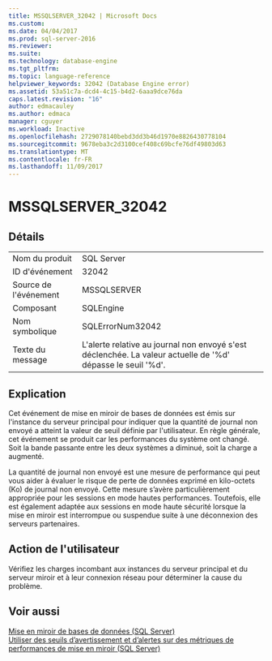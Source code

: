 ```yaml
---
title: MSSQLSERVER_32042 | Microsoft Docs
ms.custom: 
ms.date: 04/04/2017
ms.prod: sql-server-2016
ms.reviewer: 
ms.suite: 
ms.technology: database-engine
ms.tgt_pltfrm: 
ms.topic: language-reference
helpviewer_keywords: 32042 (Database Engine error)
ms.assetid: 53a51c7a-dcd4-4c15-b4d2-6aaa9dce76da
caps.latest.revision: "16"
author: edmacauley
ms.author: edmaca
manager: cguyer
ms.workload: Inactive
ms.openlocfilehash: 2729078140bebd3dd3b46d1970e8826430778104
ms.sourcegitcommit: 9678eba3c2d3100cef408c69bcfe76df49803d63
ms.translationtype: MT
ms.contentlocale: fr-FR
ms.lasthandoff: 11/09/2017
---
```

# <a name="mssqlserver32042"></a>MSSQLSERVER_32042
  
## <a name="details"></a>Détails  
  
|||  
|-|-|  
|Nom du produit|SQL Server|  
|ID d'événement|32042|  
|Source de l'événement|MSSQLSERVER|  
|Composant|SQLEngine|  
|Nom symbolique|SQLErrorNum32042|  
|Texte du message|L'alerte relative au journal non envoyé s'est déclenchée. La valeur actuelle de '%d' dépasse le seuil '%d'.|  
  
## <a name="explanation"></a>Explication  
Cet événement de mise en miroir de bases de données est émis sur l'instance du serveur principal pour indiquer que la quantité de journal non envoyé a atteint la valeur de seuil définie par l'utilisateur. En règle générale, cet événement se produit car les performances du système ont changé. Soit la bande passante entre les deux systèmes a diminué, soit la charge a augmenté.  
  
La quantité de journal non envoyé est une mesure de performance qui peut vous aider à évaluer le risque de perte de données exprimé en kilo-octets (Ko) de journal non envoyé. Cette mesure s’avère particulièrement appropriée pour les sessions en mode hautes performances. Toutefois, elle est également adaptée aux sessions en mode haute sécurité lorsque la mise en miroir est interrompue ou suspendue suite à une déconnexion des serveurs partenaires.  
  
## <a name="user-action"></a>Action de l'utilisateur  
Vérifiez les charges incombant aux instances du serveur principal et du serveur miroir et à leur connexion réseau pour déterminer la cause du problème.  
  
## <a name="see-also"></a>Voir aussi  
[Mise en miroir de bases de données &#40;SQL Server&#41;](~/database-engine/database-mirroring/database-mirroring-sql-server.md)  
[Utiliser des seuils d’avertissement et d’alertes sur des métriques de performances de mise en miroir &#40;SQL Server&#41;](~/database-engine/database-mirroring/use-warning-thresholds-and-alerts-on-mirroring-performance-metrics-sql-server.md)  
  
